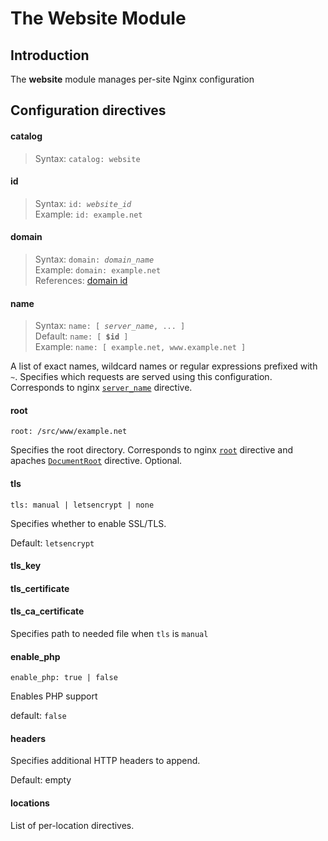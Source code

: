 # The Website Module

## Introduction

The **website** module manages per-site Nginx configuration

## Configuration directives

#### catalog
> Syntax: `catalog: website`  


#### id
> Syntax: `id: `*`website_id`*  
> Example: `id: example.net`  


#### domain
> Syntax: `domain: `*`domain_name`*  
> Example: `domain: example.net`  
> References: [domain id][brutus_domain_id] 


#### name
> Syntax: `name: [ `*`server_name`*`, ... ]`  
> Default: `name: [ `**`$id`**` ]`  
> Example: `name: [ example.net, www.example.net ]`  


A list of exact names, wildcard names or regular expressions prefixed with `~`.
Specifies which requests are served using this configuration. Corresponds to
nginx [`server_name`][ngx_server_name] directive.

#### root
    root: /src/www/example.net

Specifies the root directory. Corresponds to nginx [`root`][ngx_root] directive
and apaches [`DocumentRoot`][ap_documentroot] directive.
Optional.

#### tls
    tls: manual | letsencrypt | none

Specifies whether to enable SSL/TLS. 

Default: `letsencrypt`

#### tls_key
#### tls_certificate
#### tls_ca_certificate

Specifies path to needed file when `tls` is `manual`

#### enable_php
    enable_php: true | false

Enables PHP support

default: `false`

#### headers

Specifies additional HTTP headers to append.

Default: empty

#### locations

List of per-location directives.


[ngx_server_name]: http://nginx.org/en/docs/http/ngx_http_core_module.html#server_name "Nginx: server_name"
[ngx_root]: http://nginx.org/en/docs/http/ngx_http_core_module.html#root "Nginx: root"
[ap_documentroot]: https://httpd.apache.org/docs/current/mod/core.html#documentroot "Apache: DocumentRoot"
[brutus_domain_id]: domain-module.md "Brutus: domain id"

